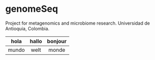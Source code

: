 # genomeSeq
Project for metagenomics and microbiome research. Universidad de Antioquia, Colombia.

|hola |hallo|bonjour|
|:---:|:---:|:-----:|
|mundo|welt | monde |
